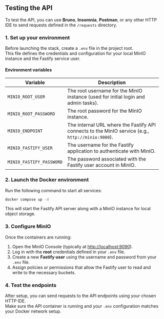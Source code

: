 ## Testing the API

To test the API, you can use **Bruno**, **Insomnia**, **Postman**, or any other HTTP IDE to send requests defined in the `/requests` directory.

### 1. Set up your environment

Before launching the stack, create a `.env` file in the project root.  
This file defines the credentials and configuration for your local MinIO instance and the Fastify service user.

#### Environment variables

| Variable                 | Description                                                                                       |
| ------------------------ | ------------------------------------------------------------------------------------------------- |
| `MINIO_ROOT_USER`        | The root username for the MinIO instance (used for initial login and admin tasks).                |
| `MINIO_ROOT_PASSWORD`    | The root password for the MinIO instance.                                                         |
| `MINIO_ENDPOINT`         | The internal URL where the Fastify API connects to the MinIO service (e.g., `http://minio:9000`). |
| `MINIO_FASTIFY_USER`     | The username for the Fastify application to authenticate with MinIO.                              |
| `MINIO_FASTIFY_PASSWORD` | The password associated with the Fastify user account in MinIO.                                   |

### 2. Launch the Docker environment

Run the following command to start all services:

```bash
docker compose up -d
```

This will start the Fastify API server along with a MinIO instance for local object storage.

### 3. Configure MinIO

Once the containers are running:

1. Open the MinIO Console (typically at [http://localhost:9090](http://localhost:9090)).
2. Log in with the **root** credentials defined in your `.env` file.
3. Create a new **Fastify user** using the username and password from your `.env` file.
4. Assign policies or permissions that allow the Fastify user to read and write to the necessary buckets.

### 4. Test the endpoints

After setup, you can send requests to the API endpoints using your chosen HTTP IDE.  
Make sure the API container is running and your `.env` configuration matches your Docker network setup.
